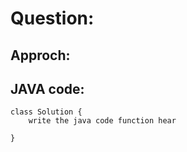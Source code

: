 # Question: []()

## Approch:

## JAVA code:

```
class Solution {
    write the java code function hear

}
```

